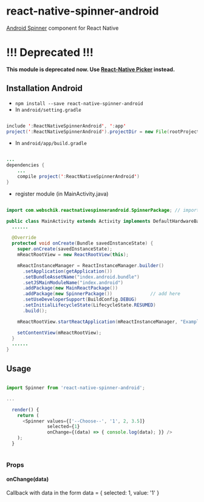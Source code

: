 # react-native-spinner-android
[Android Spinner](https://developer.android.com/guide/topics/ui/controls/spinner.html) component for React Native

# !!! Deprecated !!!
**This module is deprecated now. Use [React-Native Picker](https://facebook.github.io/react-native/docs/picker.html) instead.**

## Installation Android
* `npm install --save react-native-spinner-android`
* In `android/setting.gradle`

````java

include ':ReactNativeSpinnerAndroid', ':app'
project(':ReactNativeSpinnerAndroid').projectDir = new File(rootProject.projectDir, '../node_modules/react-native-spinner-android/android')

````

* In `android/app/build.gradle`

````java

...
dependencies {
    ...
    compile project(':ReactNativeSpinnerAndroid')
}

````

* register module (in MainActivity.java)

````java

import com.webschik.reactnativespinnerandroid.SpinnerPackage; // import

public class MainActivity extends Activity implements DefaultHardwareBackBtnHandler {
  ......

  @Override
  protected void onCreate(Bundle savedInstanceState) {
    super.onCreate(savedInstanceState);
    mReactRootView = new ReactRootView(this);

    mReactInstanceManager = ReactInstanceManager.builder()
      .setApplication(getApplication())
      .setBundleAssetName("index.android.bundle")
      .setJSMainModuleName("index.android")
      .addPackage(new MainReactPackage())
      .addPackage(new SpinnerPackage())              // add here
      .setUseDeveloperSupport(BuildConfig.DEBUG)
      .setInitialLifecycleState(LifecycleState.RESUMED)
      .build();

    mReactRootView.startReactApplication(mReactInstanceManager, "ExampleRN", null);

    setContentView(mReactRootView);
  }
  ......
}

````

## Usage

````js

import Spinner from 'react-native-spinner-android';

...

  render() {
    return (
      <Spinner values={['--Choose--', '1', 2, 3.5]} 
               selected={1} 
               onChange={(data) => { console.log(data); }} />
    );
  }
  
````

### Props
#### onChange(data)
Callback with data in the form data = { selected: 1, value: '1' }
